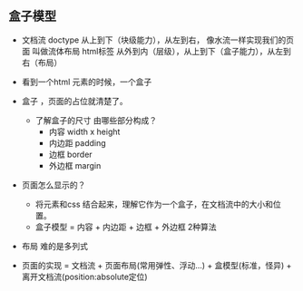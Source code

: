 ## 盒子模型


- 文档流
  doctype 
  从上到下（块级能力），从左到右，   像水流一样实现我们的页面  叫做流体布局 
  html标签 从外到内（层级），从上到下（盒子能力），从左到右（布局）
- 看到一个html 元素的时候，一个盒子
- 盒子   ，页面的占位就清楚了。
  - 了解盒子的尺寸 由哪些部分构成？
     - 内容  width x height 
     - 内边距 padding
     - 边框 border
     - 外边框 margin




- 页面怎么显示的？
  - 将元素和css 结合起来，理解它作为一个盒子，在文档流中的大小和位置。
  - 盒子模型 = 内容 + 内边距 + 边框 + 外边框
    2种算法 

- 布局
  难的是多列式


- 页面的实现 = 文档流 + 页面布局(常用弹性、浮动...) + 盒模型(标准，怪异) + 离开文档流(position:absolute定位)
